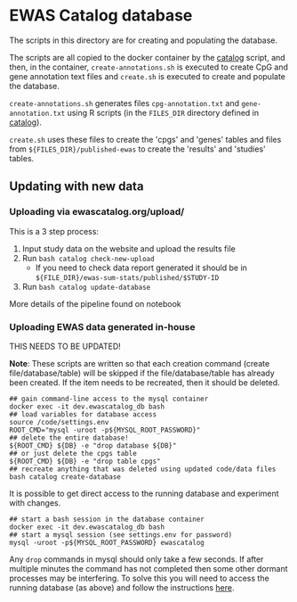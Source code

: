 # EWAS Catalog database

The scripts in this directory are for creating and populating the database.

The scripts are all copied to the docker container by the
[catalog](../catalog) script,
and then, in the container,
`create-annotations.sh` is executed to create
CpG and gene annotation text files
and `create.sh` is executed to
create and populate the database.

`create-annotations.sh` generates files
`cpg-annotation.txt` and `gene-annotation.txt` using R scripts
(in the `FILES_DIR` directory defined in [catalog](../catalog)).

`create.sh` uses these files to create the 'cpgs' and 'genes'
tables and files from `${FILES_DIR}/published-ewas` to create
the 'results' and 'studies' tables.

## Updating with new data

### Uploading via ewascatalog.org/upload/
This is a 3 step process:
1. Input study data on the website and upload the results file
2. Run `bash catalog check-new-upload`
	+ If you need to check data report generated it should be in `${FILE_DIR}/ewas-sum-stats/published/$STUDY-ID`
3. Run `bash catalog update-database`

More details of the pipeline found on notebook

### Uploading EWAS data generated in-house
THIS NEEDS TO BE UPDATED!  



**Note**: These scripts are written so that each creation
command (create file/database/table) will be skipped if
the file/database/table has already been created.
If the item needs to be recreated, then it should be deleted.

```
## gain command-line access to the mysql container
docker exec -it dev.ewascatalog_db bash
## load variables for database access
source /code/settings.env
ROOT_CMD="mysql -uroot -p${MYSQL_ROOT_PASSWORD}"
## delete the entire database!
${ROOT_CMD} ${DB} -e "drop database ${DB}" 
## or just delete the cpgs table
${ROOT_CMD} ${DB} -e "drop table cpgs"
## recreate anything that was deleted using updated code/data files
bash catalog create-database
```

It is possible to get direct access to the running database
and experiment with changes.
```
## start a bash session in the database container
docker exec -it dev.ewascatalog_db bash
## start a mysql session (see settings.env for password) 
mysql -uroot -p${MYSQL_ROOT_PASSWORD} ewascatalog
```

Any `drop` commands in mysql should only take a few seconds. If after multiple minutes the command has not completed then some other dormant processes may be interfering. To solve this you will need to access the running database (as above) and follow the instructions [here](https://stackoverflow.com/questions/24496918/mysql-slow-drop-table-command).

